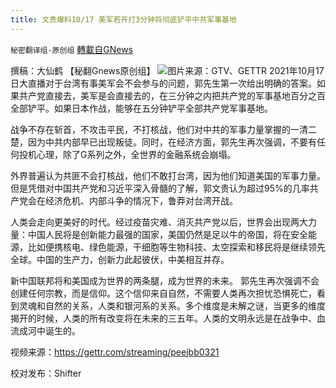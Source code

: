 ```yaml
---
title: 文贵爆料10/17 美军若开打3分钟将彻底铲平中共军事基地
---
```

`秘密翻译组-原创组` [轉載自GNews](https://gnews.org/zh-hans/1600266/)

撰稿：大仙鹤 【秘翻Gnews原创组】
![](https://assets.gnews.org/wp-content/uploads/2021/10/Screen-Shot-2021-10-17-at-3.54.02-PM.png)图片来源：GTV、GETTR
2021年10月17日大直播对于台湾有事美军会不会参与的问题，郭先生第一次给出明确的答案。如果共产党直接去，美军是会直接去的，在三分钟之内把共产党的军事基地百分之百全部铲平。如果日本作战，能够在五分钟铲平全部共产党军事基地。

战争不存在斩首，不攻击平民，不打核战，他们对中共的军事力量掌握的一清二楚，因为中共内部早已出现叛徒。同时，在经济方面，郭先生再次强调，不要有任何投机心理，除了G系列之外，全世界的金融系统会崩塌。

外界普遍认为共匪不会打核战，他们不敢打台湾，因为他们知道美国的军事力量。但是凭借对中国共产党和习近平深入骨髓的了解，郭文贵认为超过95%的几率共产党会在经济危机、内部斗争的情况下，鲁莽对台湾开战。

人类会走向更美好的时代。经过疫苗灾难、消灭共产党以后，世界会出现两大力量：中国人民将是创新能力最强的国家，美国仍然是足以牛的帝国，将在安全能源，比如便携核电、绿色能源，干细胞等生物科技、太空探索和移民将是继续领先全球。中国的生产力，创新力此起彼伏，中美相互并存。

新中国联邦将和美国成为世界的两条腿，成为世界的未来。 郭先生再次强调不会创建任何宗教，而是信仰。这个信仰来自自然，不需要人类再次担忧恐惧死亡，看到灵魂和自然的关系，人类和银河系的关系。多个维度是未解之谜，当更多的维度揭开的时候，人类的所有改变将在未来的三五年。人类的文明永远是在战争中、血流成河中诞生的。

视频来源：https://gettr.com/streaming/peejbb0321

校对发布：Shifter
